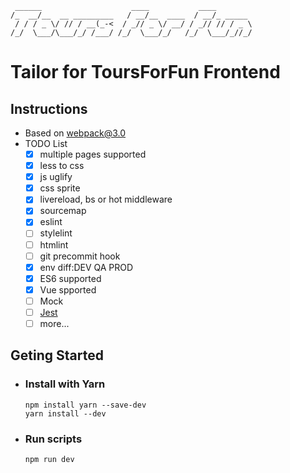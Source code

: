 ```
 ______                    ____           ____
/_  __/__  __ _________   / __/__  ____  / __/_ _____
 / / / _ \/ // / __(_-<  / _// _ \/ __/ / _// // / _ \
/_/  \___/\___/_/ /___/ /_/  \___/_/   /_/  \___/_//_/
```

# Tailor for ToursForFun Frontend

## Instructions
- Based on webpack@3.0
- TODO List
	- [x] multiple pages supported
	- [x] less to css
	- [x] js uglify
	- [x] css sprite
	- [x] livereload, bs or hot middleware
	- [x] sourcemap
	- [x] eslint
	- [ ] stylelint
	- [ ] htmlint
	- [ ] git precommit hook
	- [x] env diff:DEV QA PROD
	- [x] ES6 supported
	- [x] Vue spported
	- [ ] Mock
	- [ ] [Jest](http://facebook.github.io/jest/docs/zh-Hans/getting-started.html)
	- [ ] more...

## Geting Started
- ### Install with Yarn

    ```
    npm install yarn --save-dev
	yarn install --dev
    ```
- ### Run scripts

    ```
	npm run dev
    ```
